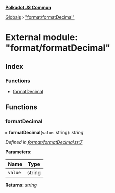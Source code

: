 **[Polkadot JS Common](../README.md)**

[Globals](../globals.md) › ["format/formatDecimal"](_format_formatdecimal_.md)

# External module: "format/formatDecimal"

## Index

### Functions

* [formatDecimal](_format_formatdecimal_.md#formatdecimal)

## Functions

###  formatDecimal

▸ **formatDecimal**(`value`: string): *string*

*Defined in [format/formatDecimal.ts:7](https://github.com/polkadot-js/common/blob/5e494b7/packages/util/src/format/formatDecimal.ts#L7)*

**Parameters:**

Name | Type |
------ | ------ |
`value` | string |

**Returns:** *string*